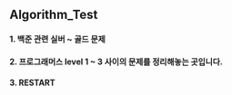 ## Algorithm_Test
#### 1. 백준 관련 실버 ~ 골드 문제
#### 2. 프로그래머스 level 1 ~ 3 사이의 문제를 정리해놓는 곳입니다.
#### 3. RESTART







